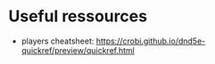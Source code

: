 # Useful ressources

- players cheatsheet: https://crobi.github.io/dnd5e-quickref/preview/quickref.html